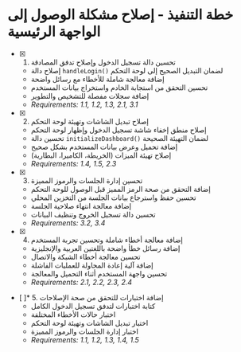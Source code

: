 # خطة التنفيذ - إصلاح مشكلة الوصول إلى الواجهة الرئيسية

- [x] 1. تحسين دالة تسجيل الدخول وإصلاح تدفق المصادقة


  - إصلاح دالة `handleLogin()` لضمان التبديل الصحيح إلى لوحة التحكم
  - إضافة معالجة شاملة للأخطاء مع رسائل واضحة
  - تحسين التحقق من استجابة الخادم واستخراج بيانات المستخدم
  - إضافة سجلات مفصلة للتشخيص والتطوير
  - _Requirements: 1.1, 1.2, 1.3, 2.1, 3.1_

- [x] 2. إصلاح تبديل الشاشات وتهيئة لوحة التحكم


  - إصلاح منطق إخفاء شاشة تسجيل الدخول وإظهار لوحة التحكم
  - تحسين دالة `initializeDashboard()` لضمان التهيئة الصحيحة
  - إضافة تحميل وعرض بيانات المستخدم بشكل صحيح
  - إصلاح تهيئة الميزات (الخريطة، الكاميرا، البطارية)
  - _Requirements: 1.4, 1.5, 2.3_

- [x] 3. تحسين إدارة الجلسات والرموز المميزة


  - إضافة التحقق من صحة الرمز المميز قبل الوصول للوحة التحكم
  - تحسين حفظ واسترجاع بيانات الجلسة من التخزين المحلي
  - إضافة معالجة انتهاء صلاحية الجلسة
  - تحسين دالة تسجيل الخروج وتنظيف البيانات
  - _Requirements: 3.2, 3.4_

- [x] 4. إضافة معالجة أخطاء شاملة وتحسين تجربة المستخدم



  - إضافة رسائل خطأ واضحة باللغتين العربية والإنجليزية
  - تحسين معالجة أخطاء الشبكة والاتصال
  - إضافة آلية إعادة المحاولة للعمليات الفاشلة
  - تحسين واجهة المستخدم أثناء التحميل والمعالجة
  - _Requirements: 2.1, 2.2, 2.3, 2.4_

- [ ]* 5. إضافة اختبارات للتحقق من صحة الإصلاحات
  - كتابة اختبارات لتدفق تسجيل الدخول الكامل
  - اختبار حالات الأخطاء المختلفة
  - اختبار تبديل الشاشات وتهيئة لوحة التحكم
  - اختبار إدارة الجلسات والرموز المميزة
  - _Requirements: 1.1, 1.2, 1.3, 1.4, 1.5_